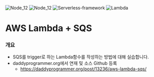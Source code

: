 ![Node_12](https://img.shields.io/badge/node.js-v12-green?logo=node.js)
![Node_12](https://img.shields.io/badge/npm-v6.13.4-red?logo=npm)
![Serverless-framework](https://img.shields.io/badge/Serverless_framework-v1.7.8-orange.svg?logo=serverless)
![Lambda](https://img.shields.io/badge/AWS_Lambda-latest-blue.svg)

# AWS Lambda + SQS

### 개요
- SQS를 trigger로 하는 Lambda함수를 작성하는 방법에 대해 실습합니다. 
- daddyprogrammer.org에서 연재 및 소스 Github 등록
    - https://daddyprogrammer.org/post/13236/aws-lambda-sqs/